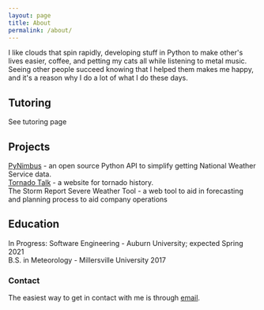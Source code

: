 ```yaml
---
layout: page
title: About
permalink: /about/
---
```


I like clouds that spin rapidly, developing stuff in Python to make other's lives easier, coffee, and petting my cats all while listening to metal music. Seeing other people succeed knowing that I helped them makes me happy, and it's a reason why I do a lot of what I do these days.

## Tutoring
See tutoring page

## Projects
[PyNimbus](https://github.com/WxBDM/PyNimbus) - an open source Python API to simplify getting National Weather Service data.  
[Tornado Talk](https://tornadotalk.com/) - a website for tornado history.  
The Storm Report Severe Weather Tool - a web tool to aid in forecasting and planning process to aid company operations  

## Education
In Progress: Software Engineering - Auburn University; expected Spring 2021  
B.S. in Meteorology - Millersville University 2017

### Contact
The easiest way to get in contact with me is through [email](mailto:brandon@bdmweather.com).
